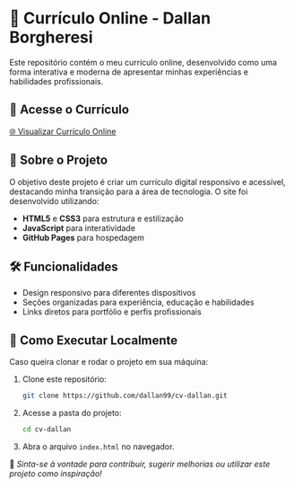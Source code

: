 # 📄 Currículo Online - Dallan Borgheresi

Este repositório contém o meu currículo online, desenvolvido como uma forma interativa e moderna de apresentar minhas experiências e habilidades profissionais.

## 🔗 Acesse o Currículo

[🌐 Visualizar Currículo Online](https://dallan99.github.io/cv-dallan/)

## 📌 Sobre o Projeto

O objetivo deste projeto é criar um currículo digital responsivo e acessível, destacando minha transição para a área de tecnologia. O site foi desenvolvido utilizando:

- **HTML5** e **CSS3** para estrutura e estilização
- **JavaScript** para interatividade
- **GitHub Pages** para hospedagem

## 🛠 Funcionalidades

- Design responsivo para diferentes dispositivos
- Seções organizadas para experiência, educação e habilidades
- Links diretos para portfólio e perfis profissionais

## 🚀 Como Executar Localmente

Caso queira clonar e rodar o projeto em sua máquina:

1. Clone este repositório:
   ```sh
   git clone https://github.com/dallan99/cv-dallan.git
   ```
2. Acesse a pasta do projeto:
   ```sh
   cd cv-dallan
   ```
3. Abra o arquivo `index.html` no navegador.


📌 *Sinta-se à vontade para contribuir, sugerir melhorias ou utilizar este projeto como inspiração!*
